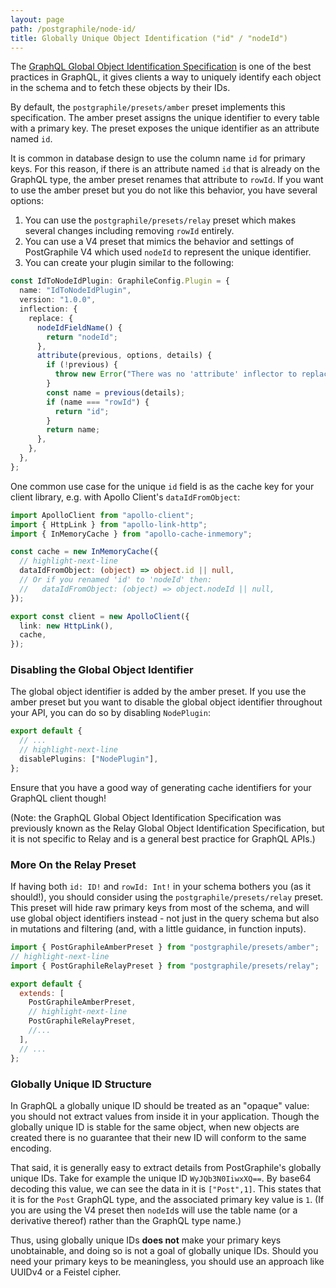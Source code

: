 ```yaml
---
layout: page
path: /postgraphile/node-id/
title: Globally Unique Object Identification ("id" / "nodeId")
---
```


The [GraphQL Global Object Identification
Specification](https://facebook.github.io/relay/graphql/objectidentification.htm)
is one of the best practices in GraphQL, it gives clients a way to uniquely identify
each object in the schema and to fetch these objects by their IDs.

By default, the `postgraphile/presets/amber` preset implements this specification.
The amber preset assigns the unique identifier to every table with a primary key.
The preset exposes the unique identifier as an attribute named `id`.

It is common in database design to use the column name `id` for primary keys. For
this reason, if there is an attribute named `id` that is already on the GraphQL type,
the amber preset renames that attribute to `rowId`. If you want to use the amber
preset but you do not like this behavior, you have several options:

1. You can use the `postgraphile/presets/relay` preset which makes several changes
   including removing `rowId` entirely.
2. You can use a V4 preset that mimics the behavior and settings of PostGraphile V4
   which used `nodeId` to represent the unique identifier.
3. You can create your plugin similar to the following:

```ts
const IdToNodeIdPlugin: GraphileConfig.Plugin = {
  name: "IdToNodeIdPlugin",
  version: "1.0.0",
  inflection: {
    replace: {
      nodeIdFieldName() {
        return "nodeId";
      },
      attribute(previous, options, details) {
        if (!previous) {
          throw new Error("There was no 'attribute' inflector to replace?!");
        }
        const name = previous(details);
        if (name === "rowId") {
          return "id";
        }
        return name;
      },
    },
  },
};
```

One common use case for the unique `id` field is as the cache key for your client
library, e.g. with Apollo Client's `dataIdFromObject`:

```ts
import ApolloClient from "apollo-client";
import { HttpLink } from "apollo-link-http";
import { InMemoryCache } from "apollo-cache-inmemory";

const cache = new InMemoryCache({
  // highlight-next-line
  dataIdFromObject: (object) => object.id || null,
  // Or if you renamed 'id' to 'nodeId' then:
  //   dataIdFromObject: (object) => object.nodeId || null,
});

export const client = new ApolloClient({
  link: new HttpLink(),
  cache,
});
```

### Disabling the Global Object Identifier

The global object identifier is added by the amber preset. If you use the amber
preset but you want to disable the global object identifier throughout your API,
you can do so by disabling `NodePlugin`:

```ts title="graphile.config.mjs"
export default {
  // ...
  // highlight-next-line
  disablePlugins: ["NodePlugin"],
};
```

Ensure that you have a good way of generating cache identifiers for your GraphQL
client though!

(Note: the GraphQL Global Object Identification Specification was previously
known as the Relay Global Object Identification Specification, but it is not
specific to Relay and is a general best practice for GraphQL APIs.)

### More On the Relay Preset

If having both `id: ID!` and `rowId: Int!` in your schema bothers you (as it
should!), you should consider using the `postgraphile/presets/relay` preset.
This preset will hide raw primary keys from most of the schema, and will use
global object identifiers instead - not just in the query schema but also in
mutations and filtering (and, with a little guidance, in function inputs).

```js title="graphile.config.mjs"
import { PostGraphileAmberPreset } from "postgraphile/presets/amber";
// highlight-next-line
import { PostGraphileRelayPreset } from "postgraphile/presets/relay";

export default {
  extends: [
    PostGraphileAmberPreset,
    // highlight-next-line
    PostGraphileRelayPreset,
    //...
  ],
  // ...
};
```

### Globally Unique ID Structure

In GraphQL a globally unique ID should be treated as an "opaque" value: you should
not extract values from inside it in your application. Though the globally unique
ID is stable for the same object, when new objects are created there is no guarantee
that their new ID will conform to the same encoding.

That said, it is generally easy to extract details from PostGraphile's globally
unique IDs. Take for example the unique ID `WyJQb3N0IiwxXQ==`. By base64 decoding
this value, we can see the data in it is `["Post",1]`. This states that it is for
the `Post` GraphQL type, and the associated primary key value is `1`. (If you are
using the V4 preset then `nodeId`s will use the table name (or a derivative thereof)
rather than the GraphQL type name.)

Thus, using globally unique IDs **does not** make your primary keys unobtainable, and
doing so is not a goal of globally unique IDs. Should you need your primary keys to
be meaningless, you should use an approach like UUIDv4 or a Feistel cipher.
